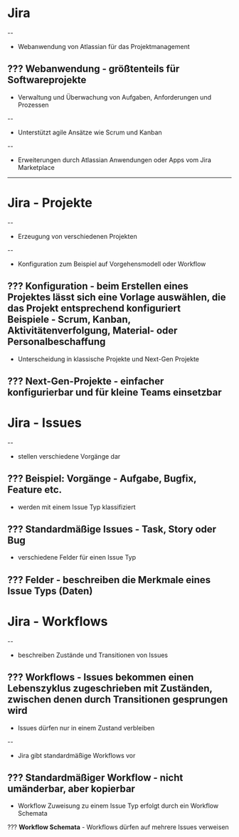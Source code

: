# Jira

--
* Webanwendung von Atlassian für das Projektmanagement

???
**Webanwendung** - größtenteils für Softwareprojekte
--
* Verwaltung und Überwachung von Aufgaben, Anforderungen und Prozessen

--
* Unterstützt agile Ansätze wie Scrum und Kanban

--
* Erweiterungen durch Atlassian Anwendungen oder Apps vom Jira Marketplace

---
# Jira - Projekte

--
* Erzeugung von verschiedenen Projekten

--
* Konfiguration zum Beispiel auf Vorgehensmodell oder Workflow

???
**Konfiguration** - beim Erstellen eines Projektes lässt sich eine Vorlage auswählen, die das Projekt entsprechend konfiguriert  
**Beispiele** - Scrum, Kanban, Aktivitätenverfolgung, Material- oder Personalbeschaffung
--
* Unterscheidung in klassische Projekte und Next-Gen Projekte

???
**Next-Gen-Projekte** - einfacher konfigurierbar und für kleine Teams einsetzbar
---
# Jira - Issues

--
* stellen verschiedene Vorgänge dar

???
**Beispiel: Vorgänge** - Aufgabe, Bugfix, Feature etc.
--
* werden mit einem Issue Typ klassifiziert

???
**Standardmäßige Issues** - Task, Story oder Bug
--
* verschiedene Felder für einen Issue Typ

???
**Felder** - beschreiben die Merkmale eines Issue Typs (Daten)
---
# Jira - Workflows

--
* beschreiben Zustände und Transitionen von Issues

???
**Workflows** - Issues bekommen einen Lebenszyklus zugeschrieben mit Zuständen, zwischen denen durch Transitionen gesprungen wird
--
* Issues dürfen nur in einem Zustand verbleiben

--
* Jira gibt standardmäßige Workflows vor

???
**Standardmäßiger Workflow** - nicht umänderbar, aber kopierbar
--
* Workflow Zuweisung zu einem Issue Typ erfolgt durch ein Workflow Schemata

???
**Workflow Schemata** - Workflows dürfen auf mehrere Issues verweisen